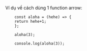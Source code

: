 Ví dụ về cách dùng 1 function arrow:
      
      
        const aloha = (hehe) => {
        return hehe+1;
        };

        aloha(3); 

        console.log(aloha(3));